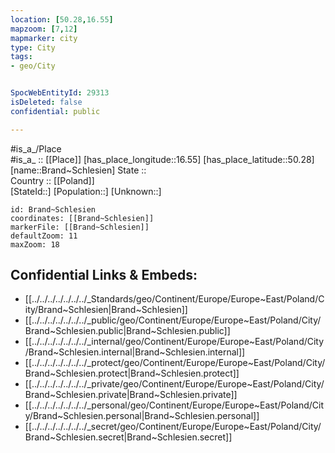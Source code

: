 ```yaml
---
location: [50.28,16.55] 
mapzoom: [7,12] 
mapmarker: city 
type: City
tags:
- geo/City


SpocWebEntityId: 29313
isDeleted: false
confidential: public

---
```

#is_a_/Place  
#is_a_ :: [[Place]] 
[has_place_longitude::16.55] 
[has_place_latitude::50.28] 
[name::Brand~Schlesien] 
State ::  
Country :: [[Poland]]  
[StateId::] 
[Population::] 
[Unknown::] 


```leaflet
id: Brand~Schlesien
coordinates: [[Brand~Schlesien]] 
markerFile: [[Brand~Schlesien]] 
defaultZoom: 11 
maxZoom: 18
```


## Confidential Links & Embeds: 
- [[../../../../../../../_Standards/geo/Continent/Europe/Europe~East/Poland/City/Brand~Schlesien|Brand~Schlesien]] 
- [[../../../../../../../_public/geo/Continent/Europe/Europe~East/Poland/City/Brand~Schlesien.public|Brand~Schlesien.public]] 
- [[../../../../../../../_internal/geo/Continent/Europe/Europe~East/Poland/City/Brand~Schlesien.internal|Brand~Schlesien.internal]] 
- [[../../../../../../../_protect/geo/Continent/Europe/Europe~East/Poland/City/Brand~Schlesien.protect|Brand~Schlesien.protect]] 
- [[../../../../../../../_private/geo/Continent/Europe/Europe~East/Poland/City/Brand~Schlesien.private|Brand~Schlesien.private]] 
- [[../../../../../../../_personal/geo/Continent/Europe/Europe~East/Poland/City/Brand~Schlesien.personal|Brand~Schlesien.personal]] 
- [[../../../../../../../_secret/geo/Continent/Europe/Europe~East/Poland/City/Brand~Schlesien.secret|Brand~Schlesien.secret]] 
